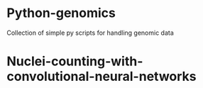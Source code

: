 # Python-genomics

Collection of simple py scripts for handling genomic data
# Nuclei-counting-with-convolutional-neural-networks
